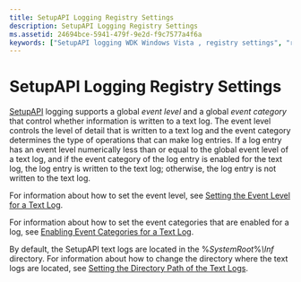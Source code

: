 ```yaml
---
title: SetupAPI Logging Registry Settings
description: SetupAPI Logging Registry Settings
ms.assetid: 24694bce-5941-479f-9e2d-f9c7577a4f6a
keywords: ["SetupAPI logging WDK Windows Vista , registry settings", "registry WDK SetupAPI logging", "event levels WDK SetupAPI logging", "event categories WDK SetupAPI logging", "text logs WDK SetupAPI , registry entries"]
---
```


# SetupAPI Logging Registry Settings


[SetupAPI](setupapi.md) logging supports a global *event level* and a global *event category* that control whether information is written to a text log. The event level controls the level of detail that is written to a text log and the event category determines the type of operations that can make log entries. If a log entry has an event level numerically less than or equal to the global event level of a text log, and if the event category of the log entry is enabled for the text log, the log entry is written to the text log; otherwise, the log entry is not written to the text log.

For information about how to set the event level, see [Setting the Event Level for a Text Log](setting-the-event-level-for-a-text-log.md).

For information about how to set the event categories that are enabled for a log, see [Enabling Event Categories for a Text Log](enabling-event-categories-for-a-text-log.md).

By default, the SetupAPI text logs are located in the %*SystemRoot*%*\\Inf* directory. For information about how to change the directory where the text logs are located, see [Setting the Directory Path of the Text Logs](setting-the-directory-path-of-the-text-logs.md).

 

 





